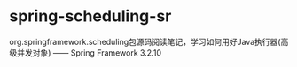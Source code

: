 spring-scheduling-sr
====================

org.springframework.scheduling包源码阅读笔记，学习如何用好Java执行器(高级并发对象) —— Spring Framework 3.2.10
